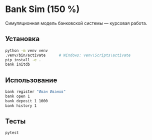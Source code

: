 
# Bank Sim (150 %)

Симуляционная модель банковской системы — курсовая работа.

## Установка

```bash
python -m venv venv
.venv/bin/activate      # Windows: venv\Scripts\activate
pip install -e .
bank initdb
```

## Использование

```bash
bank register "Иван Иванов"
bank open 1
bank deposit 1 1000
bank history 1
```

## Тесты

```bash
pytest
```
